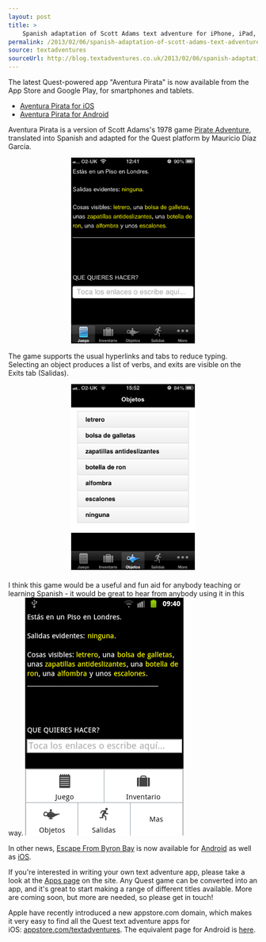 ```yaml
---
layout: post
title: >
    Spanish adaptation of Scott Adams text adventure for iPhone, iPad, Android
permalink: /2013/02/06/spanish-adaptation-of-scott-adams-text-adventure-for-iphone-ipad-android
source: textadventures
sourceUrl: http://blog.textadventures.co.uk/2013/02/06/spanish-adaptation-of-scott-adams-text-adventure-for-iphone-ipad-android/
---
```

The latest Quest-powered app "Aventura Pirata" is now available from the App Store and Google Play, for smartphones and tablets.
<ul>
	<li><a href="http://itunes.apple.com/app/id596370686"><span style="line-height:14px;">Aventura Pirata for iOS</span></a></li>
	<li><a href="http://market.android.com/details?id=uk.co.textadventures.android.pirata">Aventura Pirata for Android</a></li>
</ul>
Aventura Pirata is a version of Scott Adams's 1978 game <a href="http://en.wikipedia.org/wiki/Pirate_Adventure">Pirate Adventure</a>, translated into Spanish and adapted for the Quest platform by Mauricio Díaz García.
<p style="text-align:center;"><a href="/images/2013/textadventuresblog.files.wordpress.com-2013-02-photo.png"><img class="wp-image-1996 aligncenter" alt="Screenshot" src="/images/2013/textadventuresblog.files.wordpress.com-2013-02-photo.png?w=416" width="250" height="375" /></a></p>
The game supports the usual hyperlinks and tabs to reduce typing. Selecting an object produces a list of verbs, and exits are visible on the Exits tab (Salidas).
<p style="text-align:center;"><a style="line-height:1.714285714;font-size:1rem;" href="/images/2013/textadventuresblog.files.wordpress.com-2013-02-photo-1.png"><img class="wp-image-1997 aligncenter" alt="Screenshot" src="/images/2013/textadventuresblog.files.wordpress.com-2013-02-photo-1.png?w=416" width="250" height="375" /></a></p>
I think this game would be a useful and fun aid for anybody teaching or learning Spanish - it would be great to hear from anybody using it in this way.

<img class="aligncenter size-full wp-image-1999" alt="Screenshot" src="/images/2013/textadventuresblog.files.wordpress.com-2013-02-device-2013-02-06-093920.png" width="320" height="480" />

In other news, <a href="http://www.textadventures.co.uk/review/450/">Escape From Byron Bay</a> is now available for <a href="http://market.android.com/details?id=uk.co.textadventures.android.byronbay">Android</a> as well as <a href="http://itunes.apple.com/app/id581694804">iOS</a>.

If you're interested in writing your own text adventure app, please take a look at the <a href="http://www.textadventures.co.uk/apps/">Apps page</a> on the site. Any Quest game can be converted into an app, and it's great to start making a range of different titles available. More are coming soon, but more are needed, so please get in touch!

Apple have recently introduced a new appstore.com domain, which makes it very easy to find all the Quest text adventure apps for iOS: <a href="http://appstore.com/textadventures">appstore.com/textadventures</a>. The equivalent page for Android is <a href="https://play.google.com/store/apps/developer?id=Text+Adventures">here</a>.